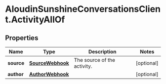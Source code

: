 # AloudinSunshineConversationsClient.ActivityAllOf

## Properties

Name | Type | Description | Notes
------------ | ------------- | ------------- | -------------
**source** | [**SourceWebhook**](SourceWebhook.md) | The source of the activity. | [optional] 
**author** | [**AuthorWebhook**](AuthorWebhook.md) |  | [optional] 


